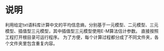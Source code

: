 # 说明
利用给定txt语料库计算中文的平均信息熵，分别基于一元模型、二元模型、三元模型、插值型三元模型，其中插值型三元模型使用E-M算法估计参数。
直接按照工程打开根目录可运行程序。
为了方便，每个计算过程都分成了不同文件夹，各个文件夹里包含重复内容。
